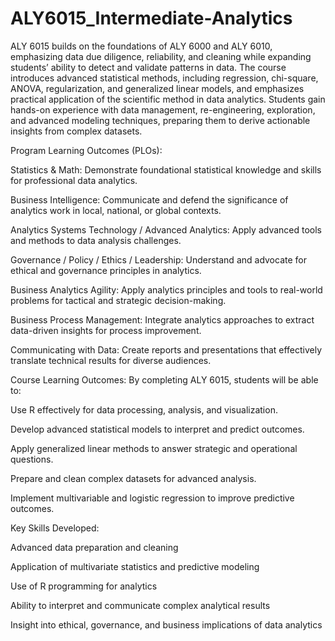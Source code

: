 # ALY6015_Intermediate-Analytics

ALY 6015 builds on the foundations of ALY 6000 and ALY 6010, emphasizing data due diligence, reliability, and cleaning while expanding students’ ability to detect and validate patterns in data. The course introduces advanced statistical methods, including regression, chi-square, ANOVA, regularization, and generalized linear models, and emphasizes practical application of the scientific method in data analytics. Students gain hands-on experience with data management, re-engineering, exploration, and advanced modeling techniques, preparing them to derive actionable insights from complex datasets.

Program Learning Outcomes (PLOs):

Statistics & Math: Demonstrate foundational statistical knowledge and skills for professional data analytics.

Business Intelligence: Communicate and defend the significance of analytics work in local, national, or global contexts.

Analytics Systems Technology / Advanced Analytics: Apply advanced tools and methods to data analysis challenges.

Governance / Policy / Ethics / Leadership: Understand and advocate for ethical and governance principles in analytics.

Business Analytics Agility: Apply analytics principles and tools to real-world problems for tactical and strategic decision-making.

Business Process Management: Integrate analytics approaches to extract data-driven insights for process improvement.

Communicating with Data: Create reports and presentations that effectively translate technical results for diverse audiences.

Course Learning Outcomes:
By completing ALY 6015, students will be able to:

Use R effectively for data processing, analysis, and visualization.

Develop advanced statistical models to interpret and predict outcomes.

Apply generalized linear methods to answer strategic and operational questions.

Prepare and clean complex datasets for advanced analysis.

Implement multivariable and logistic regression to improve predictive outcomes.

Key Skills Developed:

Advanced data preparation and cleaning

Application of multivariate statistics and predictive modeling

Use of R programming for analytics

Ability to interpret and communicate complex analytical results

Insight into ethical, governance, and business implications of data analytics
